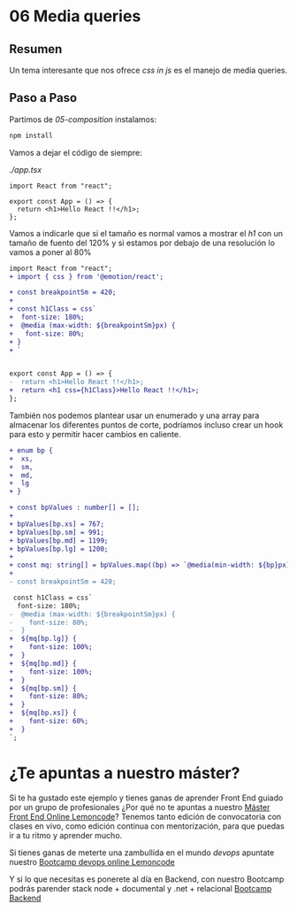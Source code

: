 # 06 Media queries

## Resumen

Un tema interesante que nos ofrece _css in js_ es el manejo de
media queries.

## Paso a Paso

Partimos de _05-composition_ instalamos:

```bash
npm install
```

Vamos a dejar el código de siempre:

_./app.tsx_

```tsx
import React from "react";

export const App = () => {
  return <h1>Hello React !!</h1>;
};
```

Vamos a indicarle que si el tamaño es normal vamos a mostrar
el _h1_ con un tamaño de fuento del 120% y si estamos por debajo
de una resolución lo vamos a poner al 80%

```diff
import React from "react";
+ import { css } from '@emotion/react';

+ const breakpointSm = 420;
+
+ const h1Class = css`
+  font-size: 180%;
+  @media (max-width: ${breakpointSm}px) {
+   font-size: 80%;
+ }
+ `


export const App = () => {
-  return <h1>Hello React !!</h1>;
+  return <h1 css={h1Class}>Hello React !!</h1>;
};
```

También nos podemos plantear usar un enumerado y una array para almacenar los diferentes puntos
de corte, podríamos incluso crear un hook para esto y permitir hacer cambios en caliente.

```diff
+ enum bp {
+  xs,
+  sm,
+  md,
+  lg
+ }

+ const bpValues : number[] = [];
+
+ bpValues[bp.xs] = 767;
+ bpValues[bp.sm] = 991;
+ bpValues[bp.md] = 1199;
+ bpValues[bp.lg] = 1200;
+
+ const mq: string[] = bpValues.map((bp) => `@media(min-width: ${bp}px)`);
+
- const breakpointSm = 420;

 const h1Class = css`
  font-size: 180%;
-  @media (max-width: ${breakpointSm}px) {
-    font-size: 80%;
-  }
+  ${mq[bp.lg]} {
+    font-size: 100%;
+  }
+  ${mq[bp.md]} {
+    font-size: 100%;
+  }
+  ${mq[bp.sm]} {
+    font-size: 80%;
+  }
+  ${mq[bp.xs]} {
+    font-size: 60%;
+  }
`;
```

# ¿Te apuntas a nuestro máster?

Si te ha gustado este ejemplo y tienes ganas de aprender Front End
guiado por un grupo de profesionales ¿Por qué no te apuntas a
nuestro [Máster Front End Online Lemoncode](https://lemoncode.net/master-frontend#inicio-banner)? Tenemos tanto edición de convocatoria
con clases en vivo, como edición continua con mentorización, para
que puedas ir a tu ritmo y aprender mucho.

Si tienes ganas de meterte una zambullida en el mundo _devops_
apuntate nuestro [Bootcamp devops online Lemoncode](https://lemoncode.net/bootcamp-devops#bootcamp-devops/inicio)

Y si lo que necesitas es ponerete al día en Backend, con nuestro Bootcamp
podrás parender stack node + documental y .net + relacional [Bootcamp Backend](https://lemoncode.net/bootcamp-backend#bootcamp-backend/banner)
